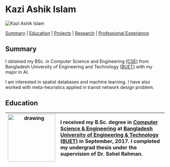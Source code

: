# Kazi Ashik Islam

![Kazi Ashik Islam](https://media.licdn.com/dms/image/C5603AQFmueFmcv5nsw/profile-displayphoto-shrink_200_200/0?e=1547683200&v=beta&t=AfCFOT05c5sYD5x9om8zz__pYLwhGUt-_MJVsPljaVo)

[Summary](https://kai10.github.io/#summary) | [Education](https://kai10.github.io/#education) | [Projects](https://kai10.github.io/#projects) | [Research](https://kai10.github.io/#research) | [Professional Experience](https://kai10.github.io/#professional-experience)

## Summary
I obtained my BSc. in Computer Science and Engineering [(CSE)](https://cse.buet.ac.bd/) from Bangladesh University of Engineering and Technology [(BUET)](http://www.buet.ac.bd/) with my major in AI.

I am interested in spatial databases and machine learning. I have also worked with meta-heuristics applied in transit network design problem.

## Education
<img src="https://media.licdn.com/dms/image/C560BAQEFVLCx8aGuoA/company-logo_200_200/0?e=1550707200&v=beta&t=lE3WdguEFVQZjoyB54oJ4KwHkaKQCBmcyE7hWBGaQFA" alt="drawing" width="150"/> | I received my B.Sc. degree in [Computer Science & Engineering](https://cse.buet.ac.bd/) at [Bangladesh University of Engineering & Technology (BUET)](http://www.buet.ac.bd/) in September, 2017. I completed my undergrad thesis under the supervision of Dr. Sohel Rahman.
----------|:----------

